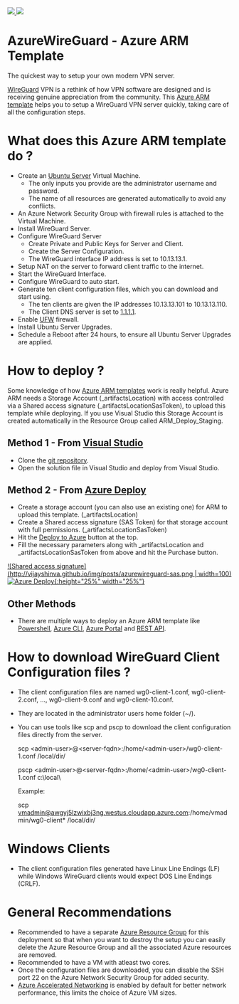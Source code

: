 <a href="https://portal.azure.com/#create/Microsoft.Template/uri/https%3A%2F%2Fraw.githubusercontent.com%2Fvijayshinva%2FAzureWireGuard%2Fmaster%2FAzureWireGuard%2FLinuxVirtualMachine.json" target="_blank">
    <img src="http://azuredeploy.net/deploybutton.png"/>
</a>
<a href="http://armviz.io/#/?load=https%3A%2F%2Fraw.githubusercontent.com%2Fvijayshinva%2FAzureWireGuard%2Fmaster%2FAzureWireGuard%2FLinuxVirtualMachine.json" target="_blank">
    <img src="http://armviz.io/visualizebutton.png"/>
</a>

# AzureWireGuard - Azure ARM Template
The quickest way to setup your own modern VPN server. 

[WireGuard][wireguard] VPN is a rethink of how VPN software are designed and is receiving genuine appreciation from the community. This [Azure ARM template][azure-arm] helps you to setup a WireGuard VPN server quickly, taking care of all the configuration steps. 

# What does this Azure ARM template do ?
- Create an [Ubuntu Server][ubuntu] Virtual Machine.
    - The only inputs you provide are the administrator username and password.
    - The name of all resources are generated automatically to avoid any conflicts.
- An Azure Network Security Group with firewall rules is attached to the Virtual Machine.
- Install WireGuard Server.
- Configure WireGuard Server
    - Create Private and Public Keys for Server and Client.
    - Create the Server Configuration.
    - The WireGuard interface IP address is set to 10.13.13.1.
- Setup NAT on the server to forward client traffic to the internet.
- Start the WireGuard Interface.
- Configure WireGuard to auto start.
- Generate ten client configuration files, which you can download and start using. 
    - The ten clients are given the IP addresses 10.13.13.101 to 10.13.13.110.
    - The Client DNS server is set to [1.1.1.1][dns].
- Enable [UFW][ufw] firewall.
- Install Ubuntu Server Upgrades.
- Schedule a Reboot after 24 hours, to ensure all Ubuntu Server Upgrades are applied.

# How to deploy ?
Some knowledge of how [Azure ARM templates][azure-arm] work is really helpful. Azure ARM needs a Storage Account (_artifactsLocation) with access controlled via a Shared access signature (_artifactsLocationSasToken), to upload this template while deploying. If you use Visual Studio this Storage Account is created automatically in the Resource Group called ARM_Deploy_Staging.

## Method 1 - From [Visual Studio][vs]
- Clone the [git repository][git-repo].
- Open the solution file in Visual Studio and deploy from Visual Studio.

## Method 2 - From [Azure Deploy][azure-deploy]
- Create a storage account (you can also use an existing one) for ARM to upload this template. (_artifactsLocation)
- Create a Shared access signature (SAS Token) for that storage account with full permissions. (_artifactsLocationSasToken)
- Hit the [Deploy to Azure][azure-deploy-awg] button at the top. 
- Fill the necessary parameters along with _artifactsLocation and _artifactsLocationSasToken from above and hit the Purchase button.

[![Shared access signature](http://vijayshinva.github.io/img/posts/azurewireguard-sas.png | width=100)](http://vijayshinva.github.io/img/posts/azurewireguard-sas.png)
[![Azure Deploy](http://vijayshinva.github.io/img/posts/azurewireguard-portal.png){:height="25%" width="25%"}](http://vijayshinva.github.io/img/posts/azurewireguard-portal.png)

## Other Methods
- There are multiple ways to deploy an Azure ARM template like  [Powershell][azure-ps], [Azure CLI][azure-cli], [Azure Portal][azure-portal] and [REST API][azure-rest].

# How to download WireGuard Client Configuration files ?
- The client configuration files are named wg0-client-1.conf, wg0-client-2.conf, ..., wg0-client-9.conf and wg0-client-10.conf.
- They are located in the administrator users home folder (~/).
- You can use tools like scp and pscp to download the client configuration files directly from the server.
    
    scp &lt;admin-user&gt;@&lt;server-fqdn&gt;:/home/&lt;admin-user&gt;/wg0-client-1.conf /local/dir/
    
    pscp &lt;admin-user&gt;@&lt;server-fqdn&gt;:/home/&lt;admin-user&gt;/wg0-client-1.conf c:\local\

    Example: 

	scp vmadmin@awgyj5lzwixbj3ng.westus.cloudapp.azure.com:/home/vmadmin/wg0-client* /local/dir/

# Windows Clients
- The client configuration files generated have Linux Line Endings (LF) while Windows WireGuard clients would expect DOS Line Endings (CRLF).

# General Recommendations
- Recommended to have a separate [Azure Resource Group][azure-rg] for this deployment so that when you want to destroy the setup you can easily delete the Azure Resource Group and all the associated Azure resources are removed.
- Recommended to have a VM with atleast two cores.
- Once the configuration files are downloaded, you can disable the SSH port 22 on the Azure Network Security Group for added security.
- [Azure Accelerated Networking][azure-accelerated-nw] is enabled by default for better network performance, this limits the choice of Azure VM sizes.

[azure-arm]: https://docs.microsoft.com/en-us/azure/azure-resource-manager/
[wireguard]: https://www.wireguard.com/
[dns]: https://1.1.1.1/
[ubuntu]: https://www.ubuntu.com/server
[azure-portal]: https://portal.azure.com
[vs]: https://visualstudio.microsoft.com/vs/community/
[git-repo]: https://github.com/vijayshinva/AzureWireGuard
[azure-ps]: https://docs.microsoft.com/en-us/azure/azure-resource-manager/resource-group-template-deploy
[azure-cli]: https://docs.microsoft.com/en-us/azure/azure-resource-manager/resource-group-template-deploy-cli
[azure-rest]: https://docs.microsoft.com/en-us/azure/azure-resource-manager/resource-group-template-deploy-rest
[azure-deploy]: azuredeploy.net
[azure-portal]: https://docs.microsoft.com/en-us/azure/azure-resource-manager/resource-group-template-deploy-portal
[azure-deploy-awg]: https://portal.azure.com/#create/Microsoft.Template/uri/https%3A%2F%2Fraw.githubusercontent.com%2Fvijayshinva%2FAzureWireGuard%2Fmaster%2FAzureWireGuard%2FLinuxVirtualMachine.json
[azure-rg]: https://docs.microsoft.com/en-us/azure/azure-resource-manager/resource-group-overview#resource-groups
[ufw]: https://help.ubuntu.com/community/UFW
[azure-accelerated-nw]: https://docs.microsoft.com/en-us/azure/virtual-network/create-vm-accelerated-networking-cli